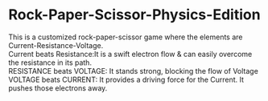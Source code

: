 # Rock-Paper-Scissor-Physics-Edition
This is a customized rock-paper-scissor game where the elements are Current-Resistance-Voltage.
<br>
Current beats Resistance:It is a swift electron flow & can easily overcome the resistance in its path.
<br>
RESISTANCE beats VOLTAGE: It stands strong, blocking the flow of Voltage
<br>
VOLTAGE beats CURRENT: It provides a driving force for the Current. It pushes those electrons away.
